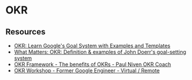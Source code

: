 # OKR

## Resources

- [OKR: Learn Google's Goal System with Examples and Templates](https://felipecastro.com/en/okr/what-is-okr/)
- [What Matters: OKR: Definition & examples of John Doerr's goal-setting system](https://www.whatmatters.com/faqs/okr-meaning-definition-example/)
- [OKR Framework - The benefits of OKRs - Paul Niven OKR Coach](https://okrstraining.com/what-is-okrs/)
- [OKR Workshop - Former Google Engineer - Virtual / Remote](https://www.okrsworkshop.com/)
